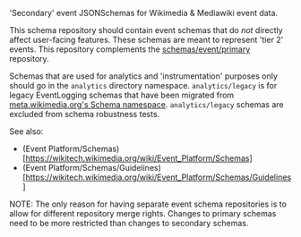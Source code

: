 'Secondary' event JSONSchemas for Wikimedia & Mediawiki event data.

This schema repository should contain event schemas that do *not* directly affect
user-facing features.  These schemas are meant to represent 'tier 2' events.
This repository complements the [schemas/event/primary](https://gerrit.wikimedia.org/r/plugins/gitiles/schemas/event/primary/+/master) repository.

Schemas that are used for analytics and 'instrumentation' purposes
only should go in the `analytics` directory namespace.
`analytics/legacy` is for legacy EventLogging schemas that have been
migrated from [meta.wikimedia.org's Schema namespace](https://meta.wikimedia.org/w/index.php?title=Special%3AAllPages&from=&to=&namespace=470).
`analytics/legacy` schemas are excluded from schema robustness tests.

See also:
- (Event Platform/Schemas)[https://wikitech.wikimedia.org/wiki/Event_Platform/Schemas]
- (Event Platform/Schemas/Guidelines)[https://wikitech.wikimedia.org/wiki/Event_Platform/Schemas/Guidelines]


NOTE: The only reason for having separate event schema repositories is to
allow for different repository merge rights.  Changes to primary schemas need
to be more restricted than changes to secondary schemas.
